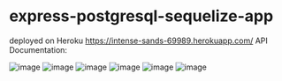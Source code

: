 # express-postgresql-sequelize-app
deployed on Heroku https://intense-sands-69989.herokuapp.com/
API Documentation:

![image](https://user-images.githubusercontent.com/58363643/165586478-fe0014c3-5f28-40e7-b9a5-d0d09adb4a0a.png)
![image](https://user-images.githubusercontent.com/58363643/165586222-ce43050b-5317-4b33-9f2e-9b38420f6551.png)
![image](https://user-images.githubusercontent.com/58363643/165586263-1c387f0d-f8a0-4b63-96a1-737f9a8b9b41.png)
![image](https://user-images.githubusercontent.com/58363643/165586299-4f01ed67-6974-4f52-9085-5f61ca2cec75.png)
![image](https://user-images.githubusercontent.com/58363643/165586326-463b37a5-54bf-49c0-aa7c-45288043cccd.png)
![image](https://user-images.githubusercontent.com/58363643/165586349-9ff5662c-3087-4ec9-9e41-d9c064f8dda9.png)

